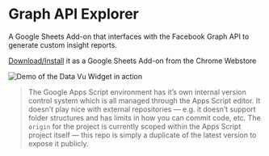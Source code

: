 # Graph API Explorer

A Google Sheets Add-on that interfaces with the Facebook Graph API to generate custom insight reports.

[Download/Install](https://chrome.google.com/webstore/detail/graph-api-reporter/nkjmcoelgkeajhibgjhckeeighoggbbe) it as a Google Sheets Add-on from the Chrome Webstore

![Demo of the Data Vu Widget in action](https://demoive.github.io/graph-api-reporter/demo.png)

> The Google Apps Script environment has it’s own internal version control system which is all managed through the Apps Script editor. It doesn’t play nice with external repositories — e.g. it doesn’t support folder structures and has limits in how you can commit code, etc. The `origin` for the project is currently scoped within the Apps Script project itself — this repo is simply a duplicate of the latest version to expose it publicly.

<!--
## Available Reports

### Instant Article Insights
Generate insights reports from your Instant Articles usage.

  - Reports
    - Page aggregate
    - Single article
    - Most recent N articles
  - Metrics
    - Views (daily)
    - Time spent (weekly avg)
    - Scroll depth (weekly avg)

### Export Comments
Data dump of all comments from any public post on Facebook.
-->
